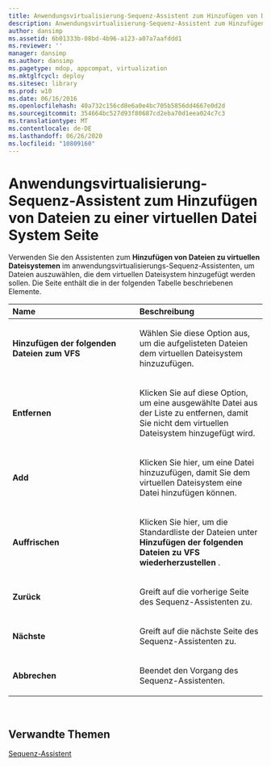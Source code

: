 ```yaml
---
title: Anwendungsvirtualisierung-Sequenz-Assistent zum Hinzufügen von Dateien zu einer virtuellen Datei System Seite
description: Anwendungsvirtualisierung-Sequenz-Assistent zum Hinzufügen von Dateien zu einer virtuellen Datei System Seite
author: dansimp
ms.assetid: 6b01333b-08bd-4b96-a123-a07a7aafddd1
ms.reviewer: ''
manager: dansimp
ms.author: dansimp
ms.pagetype: mdop, appcompat, virtualization
ms.mktglfcycl: deploy
ms.sitesec: library
ms.prod: w10
ms.date: 06/16/2016
ms.openlocfilehash: 40a732c156cd8e6a0e4bc705b5856dd4667e0d2d
ms.sourcegitcommit: 354664bc527d93f80687cd2eba70d1eea024c7c3
ms.translationtype: MT
ms.contentlocale: de-DE
ms.lasthandoff: 06/26/2020
ms.locfileid: "10809160"
---
```

# Anwendungsvirtualisierung-Sequenz-Assistent zum Hinzufügen von Dateien zu einer virtuellen Datei System Seite


Verwenden Sie den Assistenten zum **Hinzufügen von Dateien zu virtuellen Dateisystemen** im anwendungsvirtualisierungs-Sequenz-Assistenten, um Dateien auszuwählen, die dem virtuellen Dateisystem hinzugefügt werden sollen. Die Seite enthält die in der folgenden Tabelle beschriebenen Elemente.

<table>
<colgroup>
<col width="50%" />
<col width="50%" />
</colgroup>
<thead>
<tr class="header">
<th align="left">Name</th>
<th align="left">Beschreibung</th>
</tr>
</thead>
<tbody>
<tr class="odd">
<td align="left"><p><strong>Hinzufügen der folgenden Dateien zum VFS</strong></p></td>
<td align="left"><p>Wählen Sie diese Option aus, um die aufgelisteten Dateien dem virtuellen Dateisystem hinzuzufügen.</p></td>
</tr>
<tr class="even">
<td align="left"><p><strong>Entfernen</strong></p></td>
<td align="left"><p>Klicken Sie auf diese Option, um eine ausgewählte Datei aus der Liste zu entfernen, damit Sie nicht dem virtuellen Dateisystem hinzugefügt wird.</p></td>
</tr>
<tr class="odd">
<td align="left"><p><strong>Add</strong></p></td>
<td align="left"><p>Klicken Sie hier, um eine Datei hinzuzufügen, damit Sie dem virtuellen Dateisystem eine Datei hinzufügen können.</p></td>
</tr>
<tr class="even">
<td align="left"><p><strong>Auffrischen</strong></p></td>
<td align="left"><p>Klicken Sie hier, um die Standardliste der Dateien unter <strong> Hinzufügen der folgenden Dateien zu VFS wiederherzustellen </strong> .</p></td>
</tr>
<tr class="odd">
<td align="left"><p><strong>Zurück</strong></p></td>
<td align="left"><p>Greift auf die vorherige Seite des Sequenz-Assistenten zu.</p></td>
</tr>
<tr class="even">
<td align="left"><p><strong>Nächste</strong></p></td>
<td align="left"><p>Greift auf die nächste Seite des Sequenz-Assistenten zu.</p></td>
</tr>
<tr class="odd">
<td align="left"><p><strong>Abbrechen</strong></p></td>
<td align="left"><p>Beendet den Vorgang des Sequenz-Assistenten.</p></td>
</tr>
</tbody>
</table>

 

## Verwandte Themen


[Sequenz-Assistent](sequencing-wizard.md)

 

 





